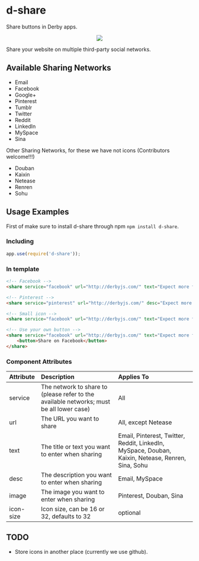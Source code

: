 d-share
========

Share buttons in Derby apps.

<p align="center"><img src="https://raw.githubusercontent.com/icaliman/d-share/gh-pages/images/share.png"/></p>

Share your website on multiple third-party social networks.

## Available Sharing Networks
* Email
* Facebook
* Google+
* Pinterest
* Tumblr
* Twitter
* Reddit
* LinkedIn
* MySpace
* Sina

Other Sharing Networks, for these we have not icons (Contributors welcome!!!)

* Douban
* Kaixin
* Netease
* Renren
* Sohu

## Usage Examples

First of make sure to install d-share through npm `npm install d-share`.

### Including

```js
app.use(require('d-share'));
```

### In template

```html
<!-- Facebook -->
<share service="facebook" url="http://derbyjs.com/" text="Expect more from MVC."/>

<!-- Pinterest -->
<share service="pinterest" url="http://derbyjs.com/" desc="Expect more from MVC." image="http://derbyjs.com/images/derby.png"/>

<!-- Small icon -->
<share service="facebook" url="http://derbyjs.com/" text="Expect more from MVC." icon-size="16"/>

<!-- Use your own button -->
<share service="facebook" url="http://derbyjs.com/" text="Expect more from MVC.">
    <button>Share on Facebook</button>
</share>
```

### Component Attributes

| Attribute | Description | Applies To |
| :--- | :--- | :--- |
| service | The network to share to (please refer to the available networks; must be all lower case) | All |
| url | The URL you want to share | All, except Netease |
| text | The title or text you want to enter when sharing | Email, Pinterest, Twitter, Reddit, LinkedIn, MySpace, Douban, Kaixin, Netease, Renren, Sina, Sohu |
| desc | The description you want to enter when sharing | Email, MySpace |
| image | The image you want to enter when sharing | Pinterest, Douban, Sina |
| icon-size | Icon size, can be 16 or 32, defaults to 32 | optional |

## TODO
* Store icons in another place (currently we use github).